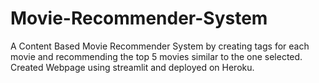 # Movie-Recommender-System
A Content Based Movie Recommender System by creating tags for each movie and recommending the top 5 movies similar to the one selected. Created Webpage using streamlit and deployed on Heroku.

